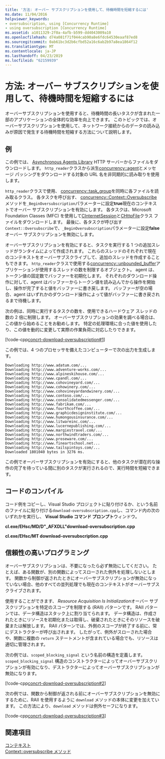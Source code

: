 ```yaml
---
title: '方法: オーバー サブスクリプションを使用して、待機時間を短縮するには'
ms.date: 11/04/2016
helpviewer_keywords:
- oversubscription, using [Concurrency Runtime]
- using oversubscription [Concurrency Runtime]
ms.assetid: a1011329-2f0a-4afb-b599-dd4043009a10
ms.openlocfilehash: d74a081f71f044cab90a8e6fdc64530eaaf87ed8
ms.sourcegitcommit: 0ab61bc3d2b6cfbd52a16c6ab2b97a8ea1864f12
ms.translationtype: MT
ms.contentlocale: ja-JP
ms.lasthandoff: 04/23/2019
ms.locfileid: "62159939"
---
```

# <a name="how-to-use-oversubscription-to-offset-latency"></a>方法: オーバー サブスクリプションを使用して、待機時間を短縮するには

オーバーサブスクリプションを使用すると、待機時間の長いタスクが含まれた一部のアプリケーションの全体的な効率を向上できます。 このトピックでは、オーバーサブスクリプションを使用して、ネットワーク接続からのデータの読み込みが原因で発生する待機時間を短縮する方法について説明します。

## <a name="example"></a>例

この例では、 [Asynchronous Agents Library](../../parallel/concrt/asynchronous-agents-library.md) HTTP サーバーからファイルをダウンロードします。 `http_reader`クラスから派生[concurrency::agent](../../parallel/concrt/reference/agent-class.md)とメッセージ パッシングをダウンロードする対象の URL 名を非同期的に読み取りを使用します。

`http_reader`クラスで使用、 [concurrency::task_group](reference/task-group-class.md)を同時に各ファイルを読み取るクラス。 各タスクを呼び出す、 [concurrency::Context::Oversubscribe](reference/context-class.md#oversubscribe)メソッドを`_BeginOversubscription`パラメーターに設定**true**現在のコンテキストでオーバー サブスクリプションを有効にします。 各タスクは、Microsoft Foundation Classes (MFC) を使用して[CInternetSession](../../mfc/reference/cinternetsession-class.md)と[CHttpFile](../../mfc/reference/chttpfile-class.md)クラス ファイルをダウンロードします。 最後に、各タスクが呼び出す`Context::Oversubscribe`で、`_BeginOversubscription`パラメーターに設定**false**オーバー サブスクリプションを無効にします。

オーバーサブスクリプションを有効にすると、タスクを実行する 1 つの追加スレッドがランタイムによって作成されます。 これらのスレッドのそれぞれで現在のコンテキストをオーバーサブスクライブして、追加のスレッドを作成することもできます。 `http_reader`クラスで使用する[concurrency::unbounded_buffer](reference/unbounded-buffer-class.md)アプリケーションが使用するスレッドの数を制限するオブジェクト。 agent は、トークン値の固定数でバッファーを初期化します。 それぞれのダウンロード操作に対して、agent はバッファーからトークン値を読み込んでから操作を開始し、操作が完了すると値をバッファーに書き戻します。 バッファーが空の場合、agent はいずれかのダウンロード操作によって値がバッファーに書き戻されるまで待機します。

次の例は、同時に実行するタスクの数を、使用できるハードウェア スレッドの数の 2 倍に制限します。 オーバーサブスクリプションの効果を調べる場合は、この値から始めることをお勧めします。 特定の処理環境に合った値を使用したり、この値を動的に変更して実際の作業負荷に対応したりできます。

[!code-cpp[concrt-download-oversubscription#1](../../parallel/concrt/codesnippet/cpp/how-to-use-oversubscription-to-offset-latency_1.cpp)]

この例では、4 つのプロセッサを備えたコンピューターで次の出力を生成します。

```Output
Downloading http://www.adatum.com/...
Downloading http://www.adventure-works.com/...
Downloading http://www.alpineskihouse.com/...
Downloading http://www.cpandl.com/...
Downloading http://www.cohovineyard.com/...
Downloading http://www.cohowinery.com/...
Downloading http://www.cohovineyardandwinery.com/...
Downloading http://www.contoso.com/...
Downloading http://www.consolidatedmessenger.com/...
Downloading http://www.fabrikam.com/...
Downloading http://www.fourthcoffee.com/...
Downloading http://www.graphicdesigninstitute.com/...
Downloading http://www.humongousinsurance.com/...
Downloading http://www.litwareinc.com/...
Downloading http://www.lucernepublishing.com/...
Downloading http://www.margiestravel.com/...
Downloading http://www.northwindtraders.com/...
Downloading http://www.proseware.com/...
Downloading http://www.fineartschool.net...
Downloading http://www.tailspintoys.com/...
Downloaded 1801040 bytes in 3276 ms.
```

この例でオーバーサブスクリプションを有効にすると、他のタスクが潜在的な操作の完了を待っている間に別のタスクが実行されるので、実行時間を短縮できます。

## <a name="compiling-the-code"></a>コードのコンパイル

コード例をコピーし、Visual Studio プロジェクトに貼り付けるか、という名前のファイルに貼り付ける`download-oversubscription.cpp`し、コマンド内の次のいずれかを実行し、 **Visual Studio コマンド プロンプト**ウィンドウ。

**cl.exe/EHsc/MD/D"_AFXDLL"download-oversubscription.cpp**

**cl.exe/EHsc/MT download-oversubscription.cpp**

## <a name="robust-programming"></a>信頼性の高いプログラミング

オーバーサブスクリプションは、不要になったら必ず無効にしてください。 たとえば、ある関数が、別の関数によってスローされた例外を処理しないとします。 関数から制御が返されたときにオーバーサブスクリプションが無効になっていない場合、他のすべての並列処理でも現在のコンテキストがオーバーサブスクライブされます。

使用することができます、 *Resource Acquisition Is Initialization*オーバー サブスクリプションを特定のスコープを制限する (RAII) パターンです。 RAII パターンでは、データ構造はスタック上に割り当てられます。 データ構造は、作成されたときにリソースを初期化または取得し、破棄されたときにそのリソースを破棄または解放します。 RAII パターンでは、外側のスコープが終了する前に、常にデストラクターが呼び出されます。 したがって、例外がスローされた場合や、関数に複数の `return` ステートメントが含まれている場合でも、リソースは適切に管理されます。

次の例では、`scoped_blocking_signal` という名前の構造を定義します。 `scoped_blocking_signal` 構造のコンストラクターによってオーバーサブスクリプションが有効になり、デストラクターによってオーバーサブスクリプションが無効になります。

[!code-cpp[concrt-download-oversubscription#2](../../parallel/concrt/codesnippet/cpp/how-to-use-oversubscription-to-offset-latency_2.cpp)]

次の例では、関数から制御が返される前にオーバーサブスクリプションを無効にするために、RAII を使用するように `download` メソッドの本体に変更を加えています。 この方法により、`download` メソッドは例外セーフになります。

[!code-cpp[concrt-download-oversubscription#3](../../parallel/concrt/codesnippet/cpp/how-to-use-oversubscription-to-offset-latency_3.cpp)]

## <a name="see-also"></a>関連項目

[コンテキスト](../../parallel/concrt/contexts.md)<br/>
[Context::oversubscribe メソッド](reference/context-class.md#oversubscribe)
